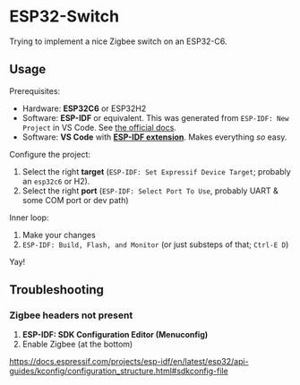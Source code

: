 # ESP32-Switch

Trying to implement a nice Zigbee switch on an ESP32-C6.

## Usage

Prerequisites:

* Hardware: **ESP32C6** or ESP32H2
* Software: **ESP-IDF** or equivalent. This was generated from `ESP-IDF: New Project` in VS Code. See [the official docs](https://docs.espressif.com/projects/esp-idf/en/latest/api-guides/build-system.html#start-a-new-project).
* Software: **VS Code** with [**ESP-IDF extension**](https://marketplace.visualstudio.com/items?itemName=espressif.esp-idf-extension). Makes everything *so* easy.

Configure the project:

1. Select the right **target** (`ESP-IDF: Set Expressif Device Target`; probably an `esp32c6` or H2).
2. Select the right **port** (`ESP-IDF: Select Port To Use`, probably UART & some COM port or dev path)

Inner loop:

1. Make your changes
2. `ESP-IDF: Build, Flash, and Monitor` (or just substeps of that; `Ctrl-E D`)

Yay!

## Troubleshooting

### Zigbee headers not present

1. **ESP-IDF: SDK Configuration Editor (Menuconfig)**
2. Enable Zigbee (at the bottom)

https://docs.espressif.com/projects/esp-idf/en/latest/esp32/api-guides/kconfig/configuration_structure.html#sdkconfig-file
